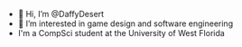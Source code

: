 - 👋 Hi, I’m @DaffyDesert
- 👀 I’m interested in game design and software engineering
- I'm a CompSci student at the University of West Florida

<!---
DaffyDesert/DaffyDesert is a ✨ special ✨ repository because its `README.md` (this file) appears on your GitHub profile.
You can click the Preview link to take a look at your changes.
--->
